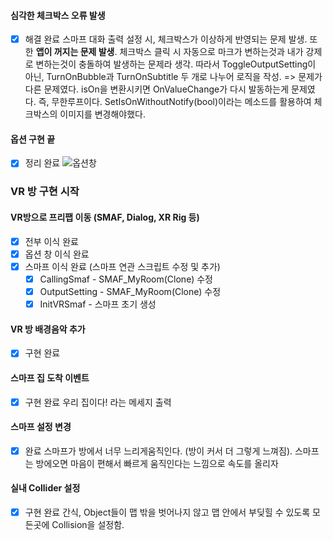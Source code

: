 #### 심각한 체크박스 오류 발생
- [x] 해결 완료
스마프 대화 출력 설정 시, 체크박스가 이상하게 반영되는 문제 발생. 또한 **앱이 꺼지는 문제 발생**. 체크박스 클릭 시 자동으로 마크가 변하는것과 내가 강제로 변하는것이 충돌하여 발생하는 문제라 생각. 따라서 ToggleOutputSetting이 아닌, TurnOnBubble과 TurnOnSubtitle 두 개로 나누어 로직을 작성.
=> 문제가 다른 문제였다. isOn을 변환시키면 OnValueChange가 다시 발동하는게 문제였다. 즉, 무한루프이다. SetIsOnWithoutNotify(bool)이라는 메소드를 활용하여 체크박스의 이미지를 변경해야했다.
#### 옵션 구현 끝
- [x] 정리 완료
![옵션창](https://github.com/user-attachments/assets/7e1c0e4d-a54b-4d90-abb0-6951efc1b11b)
### VR 방 구현 시작
#### VR방으로 프리팹 이동 (SMAF, Dialog, XR Rig 등)
- [x] 전부 이식 완료
- [x] 옵션 창 이식 완료
- [x] 스마프 이식 완료 (스마프 연관 스크립트 수정 및 추가)
	- [x] CallingSmaf - SMAF_MyRoom(Clone) 수정
	- [x] OutputSetting - SMAF_MyRoom(Clone) 수정
	- [x] InitVRSmaf - 스마프 초기 생성
#### VR 방 배경음악 추가
- [x] 구현 완료
#### 스마프 집 도착 이벤트
- [x] 구현 완료
우리 집이다! 라는 메세지 출력
#### 스마프 설정 변경
- [x] 완료
스마프가 방에서 너무 느리게움직인다. (방이 커서 더 그렇게 느껴짐). 스마프는 방에오면 마음이 편해서 빠르게 움직인다는 느낌으로 속도를 올리자
#### 실내 Collider 설정
- [x] 구현 완료
간식, Object들이 맵 밖을 벗어나지 않고 맵 안에서 부딪힐 수 있도록 모든곳에 Collision을 설정함.